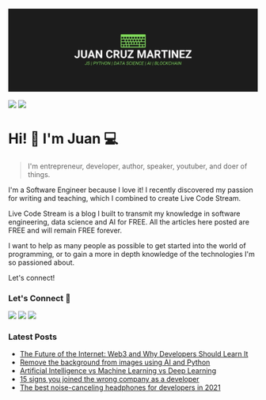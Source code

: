 !["Juan Cruz Martinez: Founder & Author of Live Code Stream"](https://raw.githubusercontent.com/bajcmartinez/bajcmartinez/master/images/banner.jpg)

[![](https://komarev.com/ghpvc/?username=bajcmartinez&color=blue&label=Profile%20Views)](https://github.com/bajcmartinez)
[![](https://img.shields.io/github/followers/bajcmartinez?label=GitHub%20Followers)](https://github.com/bajcmartinez)

# Hi! 👋 I'm Juan 💻

> I'm entrepreneur, developer, author, speaker, youtuber, and doer of things.

I'm a Software Engineer because I love it! I recently discovered my passion for writing and teaching, which I combined to create Live Code Stream.

Live Code Stream is a blog I built to transmit my knowledge in software engineering, data science and AI for FREE. All the articles here posted are FREE and will remain FREE forever.

I want to help as many people as possible to get started into the world of programming, or to gain a more in depth knowledge of the technologies I'm so passioned about.

Let's connect!

### Let's Connect 🔗

[![](https://img.shields.io/badge/linkedin-%230077B5.svg?&style=for-the-badge&logo=linkedin&logoColor=white0e76a8)](https://www.linkedin.com/in/bajcmartinez/)
[![](https://img.shields.io/badge/twitter-%230077B5.svg?&style=for-the-badge&logo=twitter&logoColor=white&color=00acee)](https://twitter.com/bajcmartinez)
[![](https://img.shields.io/badge/newsletter-%230077B5.svg?&style=for-the-badge&logo=instagram&logoColor=white&color=8a3ab9)](https://livecodestream.dev/subscribe/)

### Latest Posts
<!-- BLOG-POST-LIST:START -->
- [The Future of the Internet: Web3 and Why Developers Should Learn It](https://livecodestream.dev/post/web3-intro-for-devs/)
- [Remove the background from images using AI and Python](https://livecodestream.dev/post/remove-the-background-from-images-using-ai-and-python/)
- [Artificial Intelligence vs Machine Learning vs Deep Learning](https://livecodestream.dev/post/artificial-intelligence-vs-machine-learning-vs-deep-learning/)
- [15 signs you joined the wrong company as a developer](https://livecodestream.dev/post/15-signs-you-joined-the-wrong-company-as-a-developer/)
- [The best noise-canceling headphones for developers in 2021](https://livecodestream.dev/post/best-programming-headphones/)
<!-- BLOG-POST-LIST:END -->
